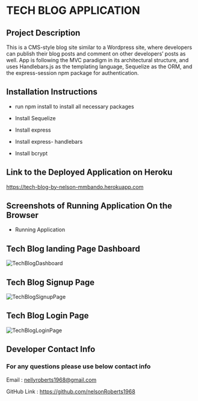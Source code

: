 # TECH BLOG APPLICATION

## Project Description

This is a CMS-style blog site similar to a Wordpress site, where developers can publish their 
blog posts and comment on other developers’ posts as well. App is following the MVC paradigm in its 
architectural structure, and uses Handlebars.js as the templating language, Sequelize as the ORM, 
and the express-session npm package for authentication.

## Installation Instructions

* run npm install to install all necessary packages

* Install Sequelize

* Install express

* Install express- handlebars

* Install bcrypt


## Link to the Deployed Application on Heroku

https://tech-blog-by-nelson-mmbando.herokuapp.com


## Screenshots of Running Application On the Browser

* Running Application 

## Tech Blog  landing Page Dashboard

![TechBlogDashboard](Tech-Blog/public/images/TechBlogDash.jpg)


## Tech Blog Signup Page

![TechBlogSignupPage](Tech-Blog/public/images/TechBlogSignup.jpg)


## Tech Blog Login Page

![TechBlogLoginPage](Tech-Blog/public/images/TechBlogLogin.jpg)


## Developer Contact Info

### For any questions please use below contact info

Email :  nellyroberts1968@gmail.com

GitHub Link : https://github.com/nelsonRoberts1968












